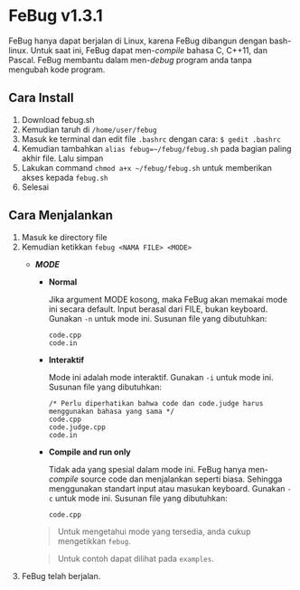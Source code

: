 # FeBug v1.3.1

FeBug hanya dapat berjalan di Linux, karena FeBug dibangun dengan bash-linux. Untuk saat ini, FeBug dapat men-*compile* bahasa C, C++11, dan Pascal. FeBug membantu dalam men-*debug* program anda tanpa mengubah kode program.

## Cara Install
1. Download febug.sh
2. Kemudian taruh di ```/home/user/febug```
3. Masuk ke terminal dan edit file ```.bashrc``` dengan cara:
  ```$ gedit .bashrc```
4. Kemudian tambahkan ```alias febug=~/febug/febug.sh``` pada bagian paling akhir file. Lalu simpan
5. Lakukan command ```chmod a+x ~/febug/febug.sh``` untuk memberikan akses kepada ```febug.sh```
6. Selesai

## Cara Menjalankan
1. Masuk ke directory file
2. Kemudian ketikkan ```febug <NAMA FILE> <MODE>``` 
   - ***MODE***
      - **Normal**
      
        Jika argument MODE kosong, maka FeBug akan memakai mode ini secara default. Input berasal dari FILE, bukan keyboard. Gunakan ```-n``` untuk mode ini. Susunan file yang dibutuhkan:
         ```
         code.cpp
         code.in
         ```
      - **Interaktif**
      
        Mode ini adalah mode interaktif. Gunakan ```-i``` untuk mode ini. Susunan file yang dibutuhkan:
         ```
         /* Perlu diperhatikan bahwa code dan code.judge harus menggunakan bahasa yang sama */
         code.cpp
         code.judge.cpp
         code.in
         ```
      - **Compile and run only**
        
        Tidak ada yang spesial dalam mode ini. FeBug hanya men-*compile* source code dan menjalankan seperti biasa. Sehingga menggunakan standart input atau masukan keyboard. Gunakan ```-c``` untuk mode ini. Susunan file yang dibutuhkan:
        ```
        code.cpp
        ```
        
     > Untuk mengetahui mode yang tersedia, anda cukup mengetikkan ```febug```.
     
     > Untuk contoh dapat dilihat pada ```examples```.
3. FeBug telah berjalan.
